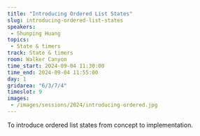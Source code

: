 ```yaml
---
title: "Introducing Ordered List States"
slug: introducing-ordered-list-states
speakers:
 - Shunping Huang
topics:
 - State & timers
track: State & timers
room: Walker Canyon
time_start: 2024-09-04 11:30:00
time_end: 2024-09-04 11:55:00
day: 1
gridarea: "6/3/7/4"
timeslot: 9
images:
 - /images/sessions/2024/introducing-ordered.jpg 
---
```


To introduce ordered list states from concept to implementation.